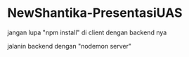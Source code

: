 # NewShantika-PresentasiUAS

jangan lupa "npm install" di client dengan backend nya

jalanin backend dengan "nodemon server"
